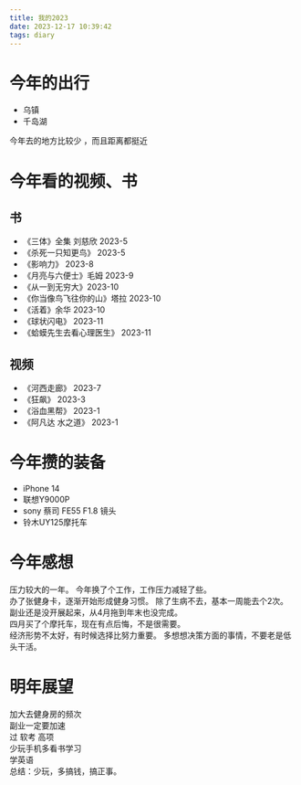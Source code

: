 ```yaml
---
title: 我的2023
date: 2023-12-17 10:39:42
tags: diary
---
```


# 今年的出行
* 乌镇
* 千岛湖

今年去的地方比较少 ，而且距离都挺近 


# 今年看的视频、书

## 书 
* 《三体》全集 刘慈欣 2023-5
* 《杀死一只知更鸟》  2023-5
* 《影响力》 2023-8
* 《月亮与六便士》毛姆 2023-9
* 《从一到无穷大》2023-10
* 《你当像鸟飞往你的山》塔拉  2023-10
* 《活着》余华 2023-10
* 《球状闪电》 2023-11
* 《蛤蟆先生去看心理医生》 2023-11

## 视频
* 《河西走廊》 2023-7
* 《狂飙》 2023-3
* 《浴血黑帮》 2023-1
* 《阿凡达 水之道》 2023-1

# 今年攒的装备
* iPhone 14
* 联想Y9000P
* sony 蔡司 FE55 F1.8 镜头
* 铃木UY125摩托车

# 今年感想
压力较大的一年。  今年换了个工作，工作压力减轻了些。    
办了张健身卡，逐渐开始形成健身习惯。 除了生病不去，基本一周能去个2次。    
副业还是没开展起来，从4月拖到年末也没完成。    
四月买了个摩托车，现在有点后悔，不是很需要。   
经济形势不太好，有时候选择比努力重要。 多想想决策方面的事情，不要老是低头干活。    

# 明年展望 
加大去健身房的频次   
副业一定要加速   
过 软考 高项        
少玩手机多看书学习   
学英语    
总结：少玩，多搞钱，搞正事。      

